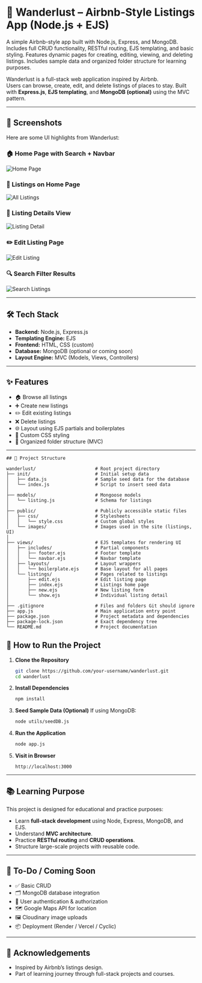 # 🧭 Wanderlust – Airbnb-Style Listings App (Node.js + EJS)

A simple Airbnb-style app built with Node.js, Express, and MongoDB. Includes full CRUD functionality, RESTful routing, EJS templating, and basic styling. Features dynamic pages for creating, editing, viewing, and deleting listings. Includes sample data and organized folder structure for learning purposes.

Wanderlust is a full-stack web application inspired by Airbnb.  
Users can browse, create, edit, and delete listings of places to stay. Built with **Express.js**, **EJS templating**, and **MongoDB (optional)** using the MVC pattern.

---

## 📸 Screenshots

Here are some UI highlights from Wanderlust:

### 🏠 Home Page with Search + Navbar
![Home Page](public/images/ss1.png)

### 🏨 Listings on Home Page
![All Listings](public/images/ss2.png)

### 📄 Listing Details View
![Listing Detail](public/images/ss3.png)

### ✏️ Edit Listing Page
![Edit Listing](public/images/ss4.png)

### 🔍 Search Filter Results
![Search Listings](public/images/ss5.png)


---

## 🛠 Tech Stack

- **Backend:** Node.js, Express.js
- **Templating Engine:** EJS
- **Frontend:** HTML, CSS (custom)
- **Database:** MongoDB (optional or coming soon)
- **Layout Engine:** MVC (Models, Views, Controllers)

---

## ✨ Features

- 🏠 Browse all listings
- ➕ Create new listings
- ✏️ Edit existing listings
- ❌ Delete listings
- 🌐 Layout using EJS partials and boilerplates
- 🎨 Custom CSS styling
- 📁 Organized folder structure (MVC)

---
```
## 📁 Project Structure

wanderlust/                      # Root project directory
├── init/                        # Initial setup data
│   ├── data.js                  # Sample seed data for the database
│   └── index.js                 # Script to insert seed data
│
├── models/                      # Mongoose models
│   └── listing.js               # Schema for listings
│
├── public/                      # Publicly accessible static files
│   ├── css/                     # Stylesheets
│   │   └── style.css            # Custom global styles
│   └── images/                  # Images used in the site (listings, UI)
│
├── views/                       # EJS templates for rendering UI
│   ├── includes/                # Partial components
│   │   ├── footer.ejs           # Footer template
│   │   └── navbar.ejs           # Navbar template
│   ├── layouts/                 # Layout wrappers
│   │   └── boilerplate.ejs      # Base layout for all pages
│   └── listings/                # Pages related to listings
│       ├── edit.ejs             # Edit listing page
│       ├── index.ejs            # Listings home page
│       ├── new.ejs              # New listing form
│       └── show.ejs             # Individual listing detail
│
├── .gitignore                   # Files and folders Git should ignore
├── app.js                       # Main application entry point
├── package.json                 # Project metadata and dependencies
├── package-lock.json            # Exact dependency tree
└── README.md                    # Project documentation
```
## 🧪 How to Run the Project

1. **Clone the Repository**

   ```bash
   git clone https://github.com/your-username/wanderlust.git
   cd wanderlust
   ```

2. **Install Dependencies**

   ```bash
   npm install
   ```

3. **Seed Sample Data (Optional)**
   If using MongoDB:

   ```bash
   node utils/seedDB.js
   ```

4. **Run the Application**

   ```bash
   node app.js
   ```

5. **Visit in Browser**

   ```
   http://localhost:3000
   ```

---

## 📚 Learning Purpose

This project is designed for educational and practice purposes:

* Learn **full-stack development** using Node, Express, MongoDB, and EJS.
* Understand **MVC architecture**.
* Practice **RESTful routing** and **CRUD operations**.
* Structure large-scale projects with reusable code.

---

## 🚧 To-Do / Coming Soon

* ✅ Basic CRUD
* 🗂 MongoDB database integration
* 🔐 User authentication & authorization
* 🗺 Google Maps API for location
* 🖼 Cloudinary image uploads
* 📦 Deployment (Render / Vercel / Cyclic)

---

## 🙌 Acknowledgements

* Inspired by Airbnb’s listings design.
* Part of learning journey through full-stack projects and courses.